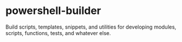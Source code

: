 # powershell-builder
Build scripts, templates, snippets, and utilities for developing modules, scripts, functions, tests, and whatever else.

